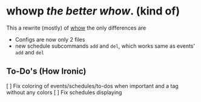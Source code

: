 # whowp *the better whow*. (kind of)

This a rewrite (mostly) of
[whow](https://github.com/daringcuteseal/whow)
the only differences are

* Configs are now only 2 files
* new schedule subcommands `add` and `del`,
	which works same as events' `add` and `del`

## To-Do's (How Ironic)
[ ] Fix coloring of events/schedules/to-dos when important and a tag
	without any colors
[ ] Fix schedules displaying
